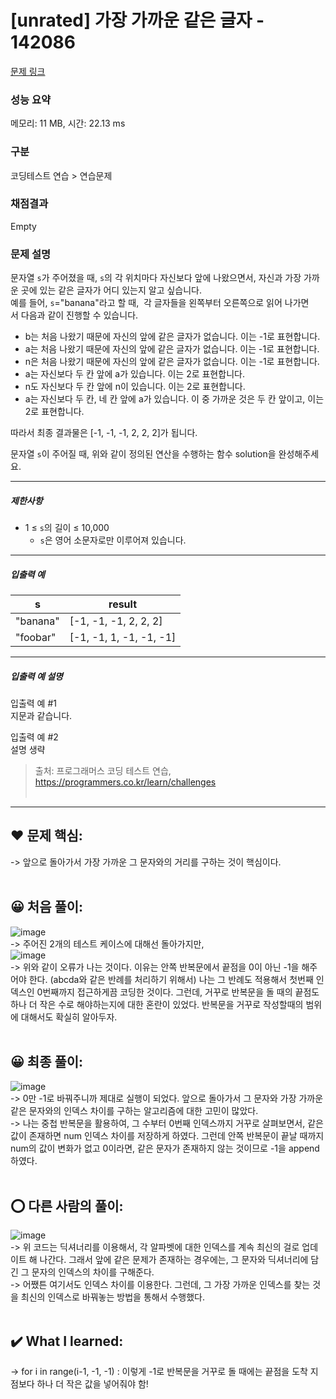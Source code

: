 # [unrated] 가장 가까운 같은 글자 - 142086 

[문제 링크](https://school.programmers.co.kr/learn/courses/30/lessons/142086) 

### 성능 요약

메모리: 11 MB, 시간: 22.13 ms

### 구분

코딩테스트 연습 > 연습문제

### 채점결과

Empty

### 문제 설명

<p>문자열 <code>s</code>가&nbsp;주어졌을 때, <code>s</code>의 각 위치마다 자신보다 앞에 나왔으면서, 자신과 가장 가까운 곳에 있는 같은 글자가 어디 있는지 알고 싶습니다.<br>
예를 들어, <code>s</code>="banana"라고 할 때,&nbsp; 각 글자들을 왼쪽부터 오른쪽으로 읽어 나가면서&nbsp;다음과 같이 진행할 수 있습니다.</p>

<ul>
<li>b는 처음 나왔기 때문에 자신의 앞에 같은 글자가 없습니다. 이는 -1로 표현합니다.</li>
<li>a는 처음 나왔기 때문에 자신의 앞에 같은 글자가 없습니다. 이는 -1로 표현합니다.</li>
<li>n은 처음 나왔기 때문에 자신의 앞에 같은 글자가 없습니다. 이는 -1로 표현합니다.</li>
<li>a는 자신보다 두 칸 앞에 a가 있습니다. 이는 2로 표현합니다.</li>
<li>n도&nbsp;자신보다 두 칸 앞에 n이 있습니다. 이는 2로 표현합니다.</li>
<li>a는 자신보다 두 칸, 네 칸 앞에 a가 있습니다. 이 중 가까운 것은 두 칸 앞이고, 이는 2로 표현합니다.</li>
</ul>

<p>따라서 최종 결과물은 [-1, -1, -1, 2, 2, 2]가 됩니다.</p>

<p>문자열 <code>s</code>이 주어질 때, 위와 같이 정의된 연산을 수행하는 함수 solution을 완성해주세요.</p>

<hr>

<h5>제한사항</h5>

<ul>
<li>1 ≤ <code>s</code>의 길이 ≤ 10,000

<ul>
<li><code>s</code>은 영어 소문자로만 이루어져 있습니다.</li>
</ul></li>
</ul>

<hr>

<h5>입출력 예</h5>
<table class="table">
        <thead><tr>
<th>s</th>
<th>result</th>
</tr>
</thead>
        <tbody><tr>
<td>"banana"</td>
<td>[-1, -1, -1, 2, 2, 2]</td>
</tr>
<tr>
<td>"foobar"</td>
<td>[-1, -1, 1, -1, -1, -1]</td>
</tr>
</tbody>
      </table>
<hr>

<h5>입출력 예 설명</h5>

<p>입출력 예 #1<br>
지문과 같습니다.</p>

<p>입출력 예 #2<br>
설명 생략</p>


> 출처: 프로그래머스 코딩 테스트 연습, https://programmers.co.kr/learn/challenges   <br><br>

<hr>

## ❤️ 문제 핵심: <br>
-> 앞으로 돌아가서 가장 가까운 그 문자와의 거리를 구하는 것이 핵심이다. <br><br>

## 😀 처음 풀이: <br>
![image](https://user-images.githubusercontent.com/70849122/236723781-65d91a68-e140-45d0-b7b0-c1c58cefa7a2.png) <br>
-> 주어진 2개의 테스트 케이스에 대해선 돌아가지만, <br>
![image](https://user-images.githubusercontent.com/70849122/236723878-44029de8-2292-4370-8257-c2a6668921b2.png) <br>
-> 위와 같이 오류가 나는 것이다. 이유는 안쪽 반복문에서 끝점을 0이 아닌 -1을 해주어야 한다. (abcda와 같은 반례를 처리하기 위해서) 나는 그 반례도 적용해서 첫번째 인덱스인 0번째까지 접근하게끔 코딩한 것이다. 그런데, 거꾸로 반복문을 돌 때의 끝점도 하나 더 작은 수로 해야하는지에 대한 혼란이 있었다. 반복문을 거꾸로 작성할때의 범위에 대해서도 확실히 알아두자.<br><br>

## 😀 최종 풀이: <br>
![image](https://user-images.githubusercontent.com/70849122/236724099-0158bf46-cd8e-46c1-969a-a5062198a2ee.png) <br>
-> 0만 -1로 바꿔주니까 제대로 실행이 되었다. 앞으로 돌아가서 그 문자와 가장 가까운 같은 문자와의 인덱스 차이를 구하는 알고리즘에 대한 고민이 많았다. <br>
-> 나는 중첩 반복문을 활용하여, 그 수부터 0번째 인덱스까지 거꾸로 살펴보면서, 같은 값이 존재하면 num 인덱스 차이를 저장하게 하였다. 그런데 안쪽 반복문이 끝날 때까지 num의 값이 변화가 없고 0이라면, 같은 문자가 존재하지 않는 것이므로 -1을 append 하였다. <br><br>

## ⭕ 다른 사람의 풀이: <br>
![image](https://user-images.githubusercontent.com/70849122/236724707-f7b80739-f926-4826-85fd-102968ca3d09.png) <br>
-> 위 코드는 딕셔너리를 이용해서, 각 알파벳에 대한 인덱스를 계속 최신의 걸로 업데이트 해 나간다. 그래서 앞에 같은 문제가 존재하는 경우에는, 그 문자와 딕셔너리에 담긴 그 문자의 인덱스의 차이를 구해준다. <br>
-> 어쨌튼 여기서도 인덱스 차이를 이용한다. 그런데, 그 가장 가까운 인덱스를 찾는 것을 최신의 인덱스로 바꿔놓는 방법을 통해서 수행했다. <br><br>


## ✔️ What I learned: <br>
-> for i in range(i-1, -1, -1) : 이렇게 -1로 반복문을 거꾸로 돌 때에는 끝점을 도착 지점보다 하나 더 작은 값을 넣어줘야 함! <br>
